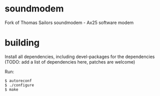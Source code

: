 soundmodem
==========

Fork of Thomas Sailors soundmodem - Ax25 software modem


building
========

Install all dependencies, including devel-packages for the dependencies
(TODO: add a list of dependencies here, patches are welcome)

Run:
```
$ autoreconf
$ ./configure
$ make
```
